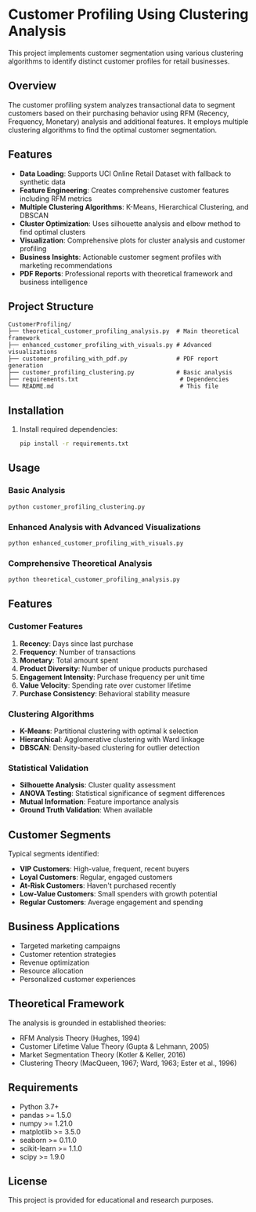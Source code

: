 # Customer Profiling Using Clustering Analysis

This project implements customer segmentation using various clustering algorithms to identify distinct customer profiles for retail businesses.

## Overview

The customer profiling system analyzes transactional data to segment customers based on their purchasing behavior using RFM (Recency, Frequency, Monetary) analysis and additional features. It employs multiple clustering algorithms to find the optimal customer segmentation.

## Features

- **Data Loading**: Supports UCI Online Retail Dataset with fallback to synthetic data
- **Feature Engineering**: Creates comprehensive customer features including RFM metrics
- **Multiple Clustering Algorithms**: K-Means, Hierarchical Clustering, and DBSCAN
- **Cluster Optimization**: Uses silhouette analysis and elbow method to find optimal clusters
- **Visualization**: Comprehensive plots for cluster analysis and customer profiling
- **Business Insights**: Actionable customer segment profiles with marketing recommendations
- **PDF Reports**: Professional reports with theoretical framework and business intelligence

## Project Structure

```
CustomerProfiling/
├── theoretical_customer_profiling_analysis.py  # Main theoretical framework
├── enhanced_customer_profiling_with_visuals.py # Advanced visualizations
├── customer_profiling_with_pdf.py              # PDF report generation
├── customer_profiling_clustering.py            # Basic analysis
├── requirements.txt                             # Dependencies
└── README.md                                    # This file
```

## Installation

1. Install required dependencies:
   ```bash
   pip install -r requirements.txt
   ```

## Usage

### Basic Analysis
```bash
python customer_profiling_clustering.py
```

### Enhanced Analysis with Advanced Visualizations
```bash
python enhanced_customer_profiling_with_visuals.py
```

### Comprehensive Theoretical Analysis
```bash
python theoretical_customer_profiling_analysis.py
```

## Features

### Customer Features
1. **Recency**: Days since last purchase
2. **Frequency**: Number of transactions
3. **Monetary**: Total amount spent
4. **Product Diversity**: Number of unique products purchased
5. **Engagement Intensity**: Purchase frequency per unit time
6. **Value Velocity**: Spending rate over customer lifetime
7. **Purchase Consistency**: Behavioral stability measure

### Clustering Algorithms
- **K-Means**: Partitional clustering with optimal k selection
- **Hierarchical**: Agglomerative clustering with Ward linkage
- **DBSCAN**: Density-based clustering for outlier detection

### Statistical Validation
- **Silhouette Analysis**: Cluster quality assessment
- **ANOVA Testing**: Statistical significance of segment differences
- **Mutual Information**: Feature importance analysis
- **Ground Truth Validation**: When available

## Customer Segments

Typical segments identified:
- **VIP Customers**: High-value, frequent, recent buyers
- **Loyal Customers**: Regular, engaged customers
- **At-Risk Customers**: Haven't purchased recently
- **Low-Value Customers**: Small spenders with growth potential
- **Regular Customers**: Average engagement and spending

## Business Applications

- Targeted marketing campaigns
- Customer retention strategies
- Revenue optimization
- Resource allocation
- Personalized customer experiences

## Theoretical Framework

The analysis is grounded in established theories:
- RFM Analysis Theory (Hughes, 1994)
- Customer Lifetime Value Theory (Gupta & Lehmann, 2005)
- Market Segmentation Theory (Kotler & Keller, 2016)
- Clustering Theory (MacQueen, 1967; Ward, 1963; Ester et al., 1996)

## Requirements

- Python 3.7+
- pandas >= 1.5.0
- numpy >= 1.21.0
- matplotlib >= 3.5.0
- seaborn >= 0.11.0
- scikit-learn >= 1.1.0
- scipy >= 1.9.0

## License

This project is provided for educational and research purposes.